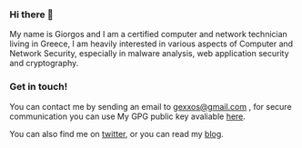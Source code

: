 ### Hi there 👋 

My name is Giorgos and I am a certified computer and network technician living in Greece, I am heavily interested in various aspects of Computer and Network Security, especially in malware analysis, web application security and cryptography.

### Get in touch!

You can contact me by sending an email to gexxos@gmail.com , for secure communication you can use My GPG public key avaliable [here](https://gist.github.com/Gexos/b76f0a80e900c2ebffcdd3040af03533).

You can also find me on [twitter](https://twitter.com/theGexos), or you can read my [blog](https://gexos.org/).







<!--
**Gexos/Gexos** is a ✨ _special_ ✨ repository because its `README.md` (this file) appears on your GitHub profile.

Here are some ideas to get you started:

- 🔭 I’m currently working on ...
- 🌱 I’m currently learning ...
- 👯 I’m looking to collaborate on ...
- 🤔 I’m looking for help with ...
- 💬 Ask me about ...
- 📫 How to reach me: ...
- 😄 Pronouns: ...
- ⚡ Fun fact: ...
-->
